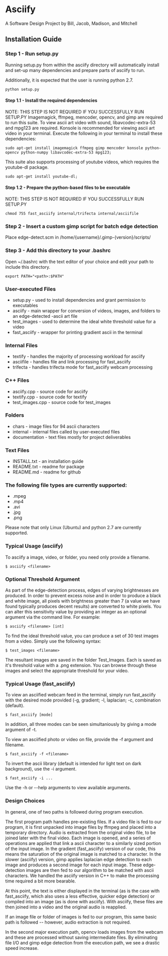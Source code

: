 Asciify
=============
A Software Design Project by Bill, Jacob, Madison, and Mitchell

Installation Guide
------------------

### Step 1 - Run setup.py

Running setup.py from within the asciify directory will automatically
install and set-up many dependencies and prepare parts of asciify to run.

Additionally, it is expected that the user is running python 2.7.

```
python setup.py
```

#### Step 1.1 - Install the required dependencies

NOTE: THIS STEP IS NOT REQUIRED IF YOU SUCCESSFULLY RUN SETUP.PY
Imagemagick, ffmpeg, mencoder, opencv, and gimp are required to run this suite.
To view ascii art video with sound, libavcodec-extra-53 and mpg123 are required.
Konsole is recommended for viewing ascii art video in your terminal.
Execute the following in your terminal to install these dependencies:

```
sudo apt-get install imagemagick ffmpeg gimp mencoder konsole python-opencv python-numpy libavcodec-extra-53 mpg123;
```

This suite also supports processing of youtube videos, which requires the youtube-dl package.

```
sudo apt-get install youtube-dl;
```

#### Step 1.2 - Prepare the python-based files to be executable

NOTE: THIS STEP IS NOT REQUIRED IF YOU SUCCESSFULLY RUN SETUP.PY

```
chmod 755 fast_asciify internal/trifecta internal/asciifile
```
	
### Step 2 - Insert a custom gimp script for batch edge detection

Place edge-detect.scm in /home/{username}/.gimp-{version}/scripts/


### Step 3 - Add this directory to your .bashrc

Open ~/.bashrc with the text editor of your choice and edit your
path to include this directory.

```
export PATH="<path>:$PATH"
```


### User-executed Files

- setup.py - used to install dependencies and grant permission to executables
- asciify - main wrapper for conversion of videos, images, and folders to an edge-detected -ascii art file
- test_images - used to determine the ideal white threshold value for a video
- fast_asciify - wrapper for printing gradient ascii in the terminal

### Internal Files

- textify - handles the majority of processing workload for asciify
- asciifile - handles file and link processing for fast_asciify
- trifecta - handles trifecta mode for fast_asciify webcam processing

### C++ Files

- asciify.cpp - source code for asciify
- textify.cpp - source code for textify
- test_images.cpp - source code for test_images

### Folders

- chars - image files for 94 ascii characters
- internal - internal files called by user-executed files
- documentation - text files mostly for project deliverables

### Text Files

- INSTALL.txt - an installation guide
- README.txt - readme for package
- README.md - readme for github


### The following file types are currently supported:

- .mpeg
- .mp4
- .avi
- .jpg
- .png

Please note that only Linux (Ubuntu) and python 2.7 are currently supported.

### Typical Usage (asciify)

To asciify a image, video, or folder, you need only provide a filename.

```
$ asciify <filename>
```

### Optional Threshold Argument

As part of the edge-detection process, edges of varying brightnesses are produced.
In order to prevent excess noise and in order to produce a black and white image,
all pixels with brightness greater than 7 (a value we have found typically produces
decent results) are converted to white pixels.  You can alter this sensitivity value
by providing an integer as an optional argument via the command line.  For example:

```
$ asciify <filename> [int]
```

To find the ideal threshold value, you can produce a set of 30 test images from a video.
Simply use the following syntax:

```
$ test_images <filename>
```

The resultant images are saved in the folder Test_Images.  Each is saved as it's
threshold value with a .png extension.  You can browse through these images and
select the appropriate threshold for your video.

### Typical Usage (fast_asciify)

To view an asciified webcam feed in the terminal, simply run fast_asciify with 
the desired mode provided (-g, gradient; -l, laplacian; -c, combination (default).

```
$ fast_asciify [mode]
```

In addition, all three modes can be seen simultaniously by giving a mode argument
of -t.

To view an asciified photo or video on file, provide the -f argument and filename.

```
$ fast_asciify -f <filename>
```

To invert the ascii library (default is intended for light text on dark background),
use the -i argument.

```
$ fast_asciify -i ...
```

Use the -h or --help arguments to view available arguments.


### Design Choices

In general, one of two paths is followed during program execution.

The first program path handles pre-existing files. If a video file is fed to our program,
it is first unpacked into image files by ffmpeg and placed into a temporary directory.
Audio is extracted from the original video file, to be joined later with the final video.
Each image is opened, and a series of operations are applied that link a ascii character
to a similarly sized portion of the input image.  In the gradient (fast_asciify) version of
our code, this means the saturation of the original image is matched to a character.
In the slower (asciify) version, gimp applies laplacian edge detection to each image
and produces a second image for each input image.  These edge-detection images are then
fed to our algorithm to be matched with ascii characters.  We handled the asciify version
in C++ to make the processing time required a bit more bearable.

At this point, the text is either displayed in the terminal (as is the case with
fast_asciify, which also uses a less effective, quicker edge detection) or compiled into 
an image (as is done with asciify).  With asciify, these files are then joined into a video 
and the original audio is reapplied.

If an image file or folder of images is fed to our program, this same basic path is
followed -- however, audio extraction is not required.

In the second major execution path, opencv loads images from the webcam and these
are processed without saving intermediate files.  By eliminating file I/O and gimp
edge detection from the execution path, we see a drastic speed increase.



